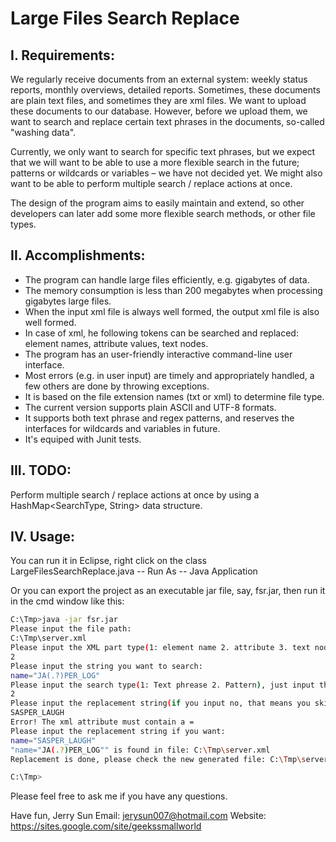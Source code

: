 # Large Files Search Replace

## I. Requirements:

We regularly receive documents from an external system: weekly status reports, monthly overviews, detailed reports. Sometimes, these documents are plain text files, and sometimes they are xml files. We want to upload these documents to our database. However, before we upload them, we want to search and replace certain text phrases in the documents, so-called "washing data".

Currently, we only want to search for specific text phrases, but we expect that we will want to be able to use a more flexible search in the future; patterns or wildcards or variables – we have not decided yet. We might also want to be able to perform multiple search / replace actions at once.

The design of the program aims to easily maintain and extend, so other developers can later add some more flexible search methods, or other file types.

## II. Accomplishments:

+ The program can handle large files efficiently, e.g. gigabytes of data.
+ The memory consumption is less than 200 megabytes when processing gigabytes large files.
+ When the input xml file is always well formed, the output xml file is also well formed.
+ In case of xml, he following tokens can be searched and replaced: element names, attribute values, text nodes.
+ The program has an user-friendly interactive command-line user interface.
+ Most errors (e.g. in user input) are timely and appropriately handled, a few others are done by throwing exceptions.
+ It is based on the file extension names (txt or xml) to determine file type.
+ The current version supports plain ASCII and UTF-8 formats.
+ It supports both text phrase and regex patterns, and reserves the interfaces for wildcards and variables in future.
+ It's equiped with Junit tests.

## III. TODO:

Perform multiple search / replace actions at once by using a HashMap<SearchType, String> data structure.

## IV. Usage:

You can run it in Eclipse, right click on the class LargeFilesSearchReplace.java -- Run As -- Java Application

Or you can export the project as an executable jar file, say, fsr.jar, then run it in the cmd window like this:

```bash
C:\Tmp>java -jar fsr.jar
Please input the file path:
C:\Tmp\server.xml
Please input the XML part type(1: element name 2. attribute 3. text node), just input the number:
2
Please input the string you want to search:
name="JA(.?)PER_LOG"
Please input the search type(1: Text phrease 2. Pattern), just input the number:
2
Please input the replacement string(if you input no, that means you skip the replace operation):
SASPER_LAUGH
Error! The xml attribute must contain a =
Please input the replacement string if you want:
name="SASPER_LAUGH"
"name="JA(.?)PER_LOG"" is found in file: C:\Tmp\server.xml
Replacement is done, please check the new generated file: C:\Tmp\server_out.xml

C:\Tmp>
```

Please feel free to ask me if you have any questions.

Have fun,
Jerry Sun
Email:    jerysun007@hotmail.com
Website:  https://sites.google.com/site/geekssmallworld